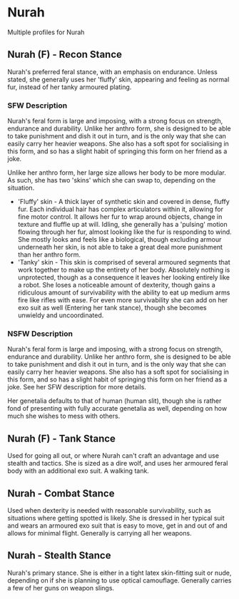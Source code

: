 # Nurah

Multiple profiles for Nurah

## Nurah (F) - Recon Stance

Nurah's preferred feral stance, with an emphasis on endurance. Unless stated, she generally uses her 'fluffy' skin, appearing and feeling as normal fur, instead of her tanky armoured plating.

### SFW Description

Nurah's feral form is large and imposing, with a strong focus on strength, endurance and durability. Unlike her anthro form, she is designed to be able to take punishment and dish it out in turn, and is the only way that she can easily carry her heavier weapons. She also has a soft spot for socialising in this form, and so has a slight habit of springing this form on her friend as a joke.

Unlike her anthro form, her large size allows her body to be more modular. As such, she has two 'skins' which she can swap to, depending on the situation.
- 'Fluffy' skin - A thick layer of synthetic skin and covered in dense, fluffy fur. Each individual hair has complex articulators within it, allowing for fine motor control. It allows her fur to wrap around objects, change in texture and fluffle up at will. Idling, she generally has a 'pulsing' motion flowing through her fur, almost looking like the fur is responding to wind. She mostly looks and feels like a biological, though excluding armour underneath her skin, is not able to take a great deal more punishment than her anthro form.
- 'Tanky' skin - This skin is comprised of several armoured segments that work together to make up the entirety of her body. Absolutely nothing is unprotected, though as a consequence it leaves her looking entirely like a robot. She loses a noticeable amount of dexterity, though gains a ridiculous amount of survivability with the ability to eat up medium arms fire like rifles with ease. For even more survivability she can add on her exo suit as well (Entering her tank stance), though she becomes unwieldy and uncoordinated.

### NSFW Description

Nurah's feral form is large and imposing, with a strong focus on strength, endurance and durability. Unlike her anthro form, she is designed to be able to take punishment and dish it out in turn, and is the only way that she can easily carry her heavier weapons. She also has a soft spot for socialising in this form, and so has a slight habit of springing this form on her friend as a joke. See her SFW description for more details.

Her genetalia defaults to that of human (human slit), though she is rather fond of presenting with fully accurate genetalia as well, depending on how much she wishes to mess with others.


## Nurah (F) - Tank Stance

Used for going all out, or where Nurah can't craft an advantage and use stealth and tactics. She is sized as a dire wolf, and uses her armoured feral body with an additional exo suit. A walking tank.

## Nurah - Combat Stance

Used when dexterity is needed with reasonable survivability, such as situations where getting spotted is likely. She is dressed in her typical suit and wears an armoured exo suit that is easy to move, get in and out of and allows for minimal flight. Generally is carrying all her weapons.

## Nurah - Stealth Stance

Nurah's primary stance. She is either in a tight latex skin-fitting suit or nude, depending on if she is planning to use optical camouflage. Generally carries a few of her guns on weapon slings.